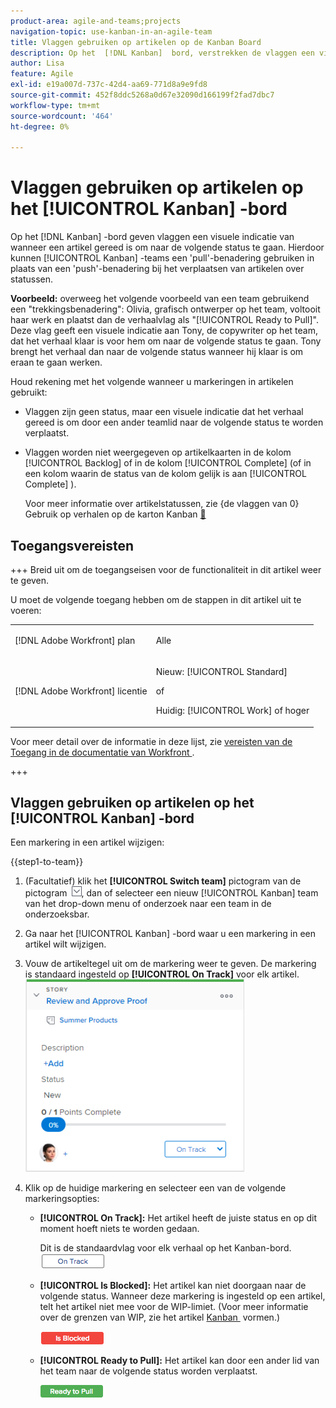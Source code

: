 ```yaml
---
product-area: agile-and-teams;projects
navigation-topic: use-kanban-in-an-agile-team
title: Vlaggen gebruiken op artikelen op de Kanban Board
description: Op het  [!DNL Kanban]  bord, verstrekken de vlaggen een visuele aanwijzing van wanneer een verhaal aan de volgende status klaar is te bewegen. Hierdoor kunnen Kanban-teams een "pull"-benadering gebruiken in plaats van een "push"-benadering bij het verplaatsen van artikelen over statussen.
author: Lisa
feature: Agile
exl-id: e19a007d-737c-42d4-aa69-771d8a9e9fd8
source-git-commit: 452f8ddc5268a0d67e32090d166199f2fad7dbc7
workflow-type: tm+mt
source-wordcount: '464'
ht-degree: 0%

---
```


# Vlaggen gebruiken op artikelen op het [!UICONTROL Kanban] -bord

Op het [!DNL Kanban] -bord geven vlaggen een visuele indicatie van wanneer een artikel gereed is om naar de volgende status te gaan. Hierdoor kunnen [!UICONTROL Kanban] -teams een &#39;pull&#39;-benadering gebruiken in plaats van een &#39;push&#39;-benadering bij het verplaatsen van artikelen over statussen.

**Voorbeeld:** overweeg het volgende voorbeeld van een team gebruikend een &quot;trekkingsbenadering&quot;: Olivia, grafisch ontwerper op het team, voltooit haar werk en plaatst dan de verhaalvlag als &quot;[!UICONTROL Ready to Pull]&quot;. Deze vlag geeft een visuele indicatie aan Tony, de copywriter op het team, dat het verhaal klaar is voor hem om naar de volgende status te gaan. Tony brengt het verhaal dan naar de volgende status wanneer hij klaar is om eraan te gaan werken.

Houd rekening met het volgende wanneer u markeringen in artikelen gebruikt:

* Vlaggen zijn geen status, maar een visuele indicatie dat het verhaal gereed is om door een ander teamlid naar de volgende status te worden verplaatst.
* Vlaggen worden niet weergegeven op artikelkaarten in de kolom [!UICONTROL Backlog] of in de kolom [!UICONTROL Complete] (of in een kolom waarin de status van de kolom gelijk is aan [!UICONTROL Complete] ).

  Voor meer informatie over artikelstatussen, zie {de vlaggen van 0} Gebruik op verhalen op de karton Kanban [&#128279;](#updating-the-status-of-stories-and-subtasks)

## Toegangsvereisten

+++ Breid uit om de toegangseisen voor de functionaliteit in dit artikel weer te geven.

U moet de volgende toegang hebben om de stappen in dit artikel uit te voeren:

<table style="table-layout:auto"> 
 <col> 
 </col> 
 <col> 
 </col> 
 <tbody> 
  <tr> 
   <td role="rowheader">[!DNL Adobe Workfront] plan</td> 
   <td> <p>Alle</p> </td> 
  </tr> 
  <tr> 
   <td role="rowheader">[!DNL Adobe Workfront] licentie</td> 
   <td> <p>Nieuw: [!UICONTROL Standard]</p> 
   of
   <p>Huidig: [!UICONTROL Work] of hoger</p> </td> 
  </tr>
 </tbody> 
</table>

Voor meer detail over de informatie in deze lijst, zie [&#x200B; vereisten van de Toegang in de documentatie van Workfront &#x200B;](/help/quicksilver/administration-and-setup/add-users/access-levels-and-object-permissions/access-level-requirements-in-documentation.md).

+++

## Vlaggen gebruiken op artikelen op het [!UICONTROL Kanban] -bord

Een markering in een artikel wijzigen:

{{step1-to-team}}

1. (Facultatief) klik het **[!UICONTROL Switch team]** pictogram van de pictogram ![&#x200B; Schakelaar teampictogram &#x200B;](assets/switch-team-icon.png), dan of selecteer een nieuw [!UICONTROL Kanban] team van het drop-down menu of onderzoek naar een team in de onderzoeksbar.

1. Ga naar het [!UICONTROL Kanban] -bord waar u een markering in een artikel wilt wijzigen.
1. Vouw de artikeltegel uit om de markering weer te geven.
De markering is standaard ingesteld op **[!UICONTROL On Track]** voor elk artikel.
   ![&#x200B; Kanban kaart &#x200B;](assets/agile-storycard-kanban-2021-350x308.png)

1. Klik op de huidige markering en selecteer een van de volgende markeringsopties:

   * **[!UICONTROL On Track]:** Het artikel heeft de juiste status en op dit moment hoeft niets te worden gedaan.

     Dit is de standaardvlag voor elk verhaal op het Kanban-bord.
     ![&#x200B; kanban_flag_ontrack.png &#x200B;](assets/kanban-flag-ontrack.png)

   * **[!UICONTROL Is Blocked]:** Het artikel kan niet doorgaan naar de volgende status. Wanneer deze markering is ingesteld op een artikel, telt het artikel niet mee voor de WIP-limiet. (Voor meer informatie over de grenzen van WIP, zie het artikel [&#x200B; Kanban &#x200B;](../../agile/get-started-with-agile-in-workfront/configure-kanban.md) vormen.)

     ![&#x200B; kanban_flag_locked.png &#x200B;](assets/kanban-flag-blocked.png)

   * **[!UICONTROL Ready to Pull]:** Het artikel kan door een ander lid van het team naar de volgende status worden verplaatst.

     ![&#x200B; kanban_flag_ready.png &#x200B;](assets/kanban-flag-ready.png)
